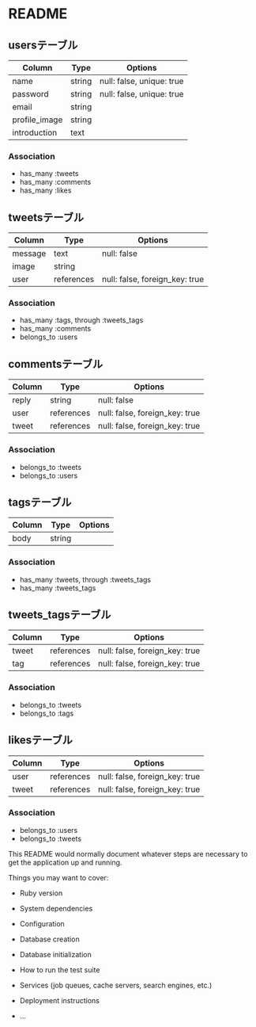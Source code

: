 # README

## usersテーブル
|Column|Type|Options|
|------|----|-------|
|name|string|null: false, unique: true|
|password|string|null: false, unique: true|
|email|string||
|profile_image|string||
|introduction|text||
### Association
- has_many :tweets
- has_many :comments
- has_many :likes


## tweetsテーブル
|Column|Type|Options|
|------|----|-------|
|message|text|null: false|
|image|string||
|user|references|null: false, foreign_key: true|
### Association
- has_many :tags, through :tweets_tags
- has_many :comments
- belongs_to :users


## commentsテーブル
|Column|Type|Options|
|------|----|-------|
|reply|string|null: false|
|user|references|null: false, foreign_key: true|
|tweet|references|null: false, foreign_key: true|
### Association
- belongs_to :tweets
- belongs_to :users


## tagsテーブル
|Column|Type|Options|
|------|----|-------|
|body|string||
### Association
- has_many :tweets, through :tweets_tags
- has_many :tweets_tags


## tweets_tagsテーブル
|Column|Type|Options|
|------|----|-------|
|tweet|references|null: false, foreign_key: true|
|tag|references|null: false, foreign_key: true|
### Association
- belongs_to :tweets
- belongs_to :tags


## likesテーブル
|Column|Type|Options|
|------|----|-------|
|user|references|null: false, foreign_key: true|
|tweet|references|null: false, foreign_key: true|
### Association
- belongs_to :users
- belongs_to :tweets

This README would normally document whatever steps are necessary to get the
application up and running.

Things you may want to cover:

* Ruby version

* System dependencies

* Configuration

* Database creation

* Database initialization

* How to run the test suite

* Services (job queues, cache servers, search engines, etc.)

* Deployment instructions

* ...
